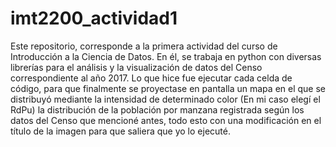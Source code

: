 # imt2200_actividad1
Este repositorio, corresponde a la primera actividad del curso de Introducción a la Ciencia de Datos. En él, se trabaja en python con diversas librerías para el análisis y la visualización de datos del Censo correspondiente al año 2017. Lo que hice fue ejecutar cada celda de código, para que finalmente se proyectase en pantalla un mapa en el que se distribuyó mediante la intensidad de determinado color (En mi caso elegí el RdPu) la distribución de la población por manzana registrada según los datos del Censo que mencioné antes, todo esto con una modificación en el título de la imagen para que saliera que yo lo ejecuté.  
